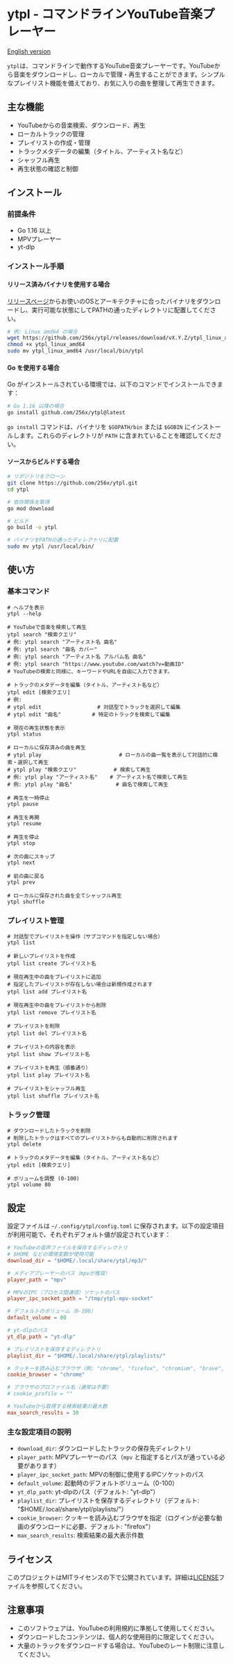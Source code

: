 # ytpl - コマンドラインYouTube音楽プレーヤー

[English version](README.md)


`ytpl`は、コマンドラインで動作するYouTube音楽プレーヤーです。YouTubeから音楽をダウンロードし、ローカルで管理・再生することができます。シンプルなプレイリスト機能を備えており、お気に入りの曲を整理して再生できます。

## 主な機能

- YouTubeからの音楽検索、ダウンロード、再生
- ローカルトラックの管理
- プレイリストの作成・管理
- トラックメタデータの編集（タイトル、アーティスト名など）
- シャッフル再生
- 再生状態の確認と制御

## インストール

### 前提条件

- Go 1.16 以上
- MPVプレーヤー
- yt-dlp

### インストール手順

#### リリース済みバイナリを使用する場合

[リリースページ](https://github.com/256x/ytpl/releases)からお使いのOSとアーキテクチャに合ったバイナリをダウンロードし、実行可能な状態にしてPATHの通ったディレクトリに配置してください。

```bash
# 例: Linux amd64 の場合
wget https://github.com/256x/ytpl/releases/download/vX.Y.Z/ytpl_linux_amd64
chmod +x ytpl_linux_amd64
sudo mv ytpl_linux_amd64 /usr/local/bin/ytpl
```

#### Go を使用する場合

Go がインストールされている環境では、以下のコマンドでインストールできます：

```bash
# Go 1.16 以降の場合
go install github.com/256x/ytpl@latest
```

`go install` コマンドは、バイナリを `$GOPATH/bin` または `$GOBIN` にインストールします。これらのディレクトリが `PATH` に含まれていることを確認してください。

#### ソースからビルドする場合

```bash
# リポジトリをクローン
git clone https://github.com/256x/ytpl.git
cd ytpl

# 依存関係を取得
go mod download

# ビルド
go build -o ytpl

# バイナリをPATHの通ったディレクトリに配置
sudo mv ytpl /usr/local/bin/
```

## 使い方

### 基本コマンド

```
# ヘルプを表示
ytpl --help

# YouTubeで音楽を検索して再生
ytpl search "検索クエリ"
# 例: ytpl search "アーティスト名 曲名"
# 例: ytpl search "曲名 カバー"
# 例: ytpl search "アーティスト名 アルバム名 曲名"
# 例: ytpl search "https://www.youtube.com/watch?v=動画ID"
# YouTubeの検索と同様に、キーワードやURLを自由に入力できます。

# トラックのメタデータを編集（タイトル、アーティスト名など）
ytpl edit [検索クエリ]
# 例:
# ytpl edit                  # 対話型でトラックを選択して編集
# ytpl edit "曲名"          # 特定のトラックを検索して編集

# 現在の再生状態を表示
ytpl status

# ローカルに保存済みの曲を再生
# ytpl play                         # ローカルの曲一覧を表示して対話的に検索・選択して再生
# ytpl play "検索クエリ"            # 検索して再生
# 例: ytpl play "アーティスト名"    # アーティスト名で検索して再生
# 例: ytpl play "曲名"              # 曲名で検索して再生

# 再生を一時停止
ytpl pause

# 再生を再開
ytpl resume

# 再生を停止
ytpl stop

# 次の曲にスキップ
ytpl next

# 前の曲に戻る
ytpl prev

# ローカルに保存された曲を全てシャッフル再生
ytpl shuffle
```

### プレイリスト管理

```
# 対話型でプレイリストを操作（サブコマンドを指定しない場合）
ytpl list

# 新しいプレイリストを作成
ytpl list create プレイリスト名

# 現在再生中の曲をプレイリストに追加
# 指定したプレイリストが存在しない場合は新規作成されます
ytpl list add プレイリスト名

# 現在再生中の曲をプレイリストから削除
ytpl list remove プレイリスト名

# プレイリストを削除
ytpl list del プレイリスト名

# プレイリストの内容を表示
ytpl list show プレイリスト名

# プレイリストを再生（順番通り）
ytpl list play プレイリスト名

# プレイリストをシャッフル再生
ytpl list shuffle プレイリスト名
```

### トラック管理

```
# ダウンロードしたトラックを削除
# 削除したトラックはすべてのプレイリストからも自動的に削除されます
ytpl delete

# トラックのメタデータを編集（タイトル、アーティスト名など）
ytpl edit [検索クエリ]

# ボリュームを調整 (0-100)
ytpl volume 80
```

## 設定

設定ファイルは `~/.config/ytpl/config.toml` に保存されます。以下の設定項目が利用可能で、それぞれデフォルト値が設定されています：

```toml
# YouTubeの音声ファイルを保存するディレクトリ
# $HOME などの環境変数が使用可能
download_dir = "$HOME/.local/share/ytpl/mp3/"

# メディアプレーヤーのパス（mpvが推奨）
player_path = "mpv"

# MPVのIPC（プロセス間通信）ソケットのパス
player_ipc_socket_path = "/tmp/ytpl-mpv-socket"

# デフォルトのボリューム（0-100）
default_volume = 80

# yt-dlpのパス
yt_dlp_path = "yt-dlp"

# プレイリストを保存するディレクトリ
playlist_dir = "$HOME/.local/share/ytpl/playlists/"

# クッキーを読み込むブラウザ（例: "chrome", "firefox", "chromium", "brave", "edge"）
cookie_browser = "chrome"

# ブラウザのプロファイル名（通常は不要）
# cookie_profile = ""

# YouTubeから取得する検索結果の最大数
max_search_results = 30
```

### 主な設定項目の説明

- `download_dir`: ダウンロードしたトラックの保存先ディレクトリ
- `player_path`: MPVプレーヤーのパス（`mpv` と指定するとパスが通っている必要があります）
- `player_ipc_socket_path`: MPVの制御に使用するIPCソケットのパス
- `default_volume`: 起動時のデフォルトボリューム（0-100）
- `yt_dlp_path`: yt-dlpのパス（デフォルト: "yt-dlp"）
- `playlist_dir`: プレイリストを保存するディレクトリ（デフォルト: "$HOME/.local/share/ytpl/playlists/"）
- `cookie_browser`: クッキーを読み込むブラウザを指定（ログインが必要な動画のダウンロードに必要、デフォルト: "firefox"）
- `max_search_results`: 検索結果の最大表示件数

## ライセンス

このプロジェクトはMITライセンスの下で公開されています。詳細は[LICENSE](LICENSE)ファイルを参照してください。

## 注意事項

- このソフトウェアは、YouTubeの利用規約に準拠して使用してください。
- ダウンロードしたコンテンツは、個人的な使用目的に限定してください。
- 大量のトラックをダウンロードする場合は、YouTubeのレート制限に注意してください。
